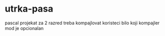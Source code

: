 # utrka-pasa
pascal projekat za 2 razred 
treba kompajlovat koristeci bilo koji kompajler
mod je opcionalan

